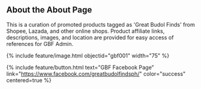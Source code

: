 ## About the About Page

This is a curation of promoted products tagged as 'Great Budol Finds' from Shopee, Lazada, and other online shops. Product affiliate links, descriptions, images, and location are provided for easy access of references for GBF Admin.

{% include feature/image.html objectid="gbf001" width="75" %}

{% include feature/button.html text="GBF Facebook Page" link="https://www.facebook.com/greatbudolfindsph/" color="success" centered=true %}
  
